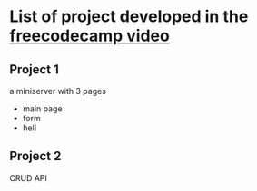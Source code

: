 # List of project developed in the <a href="https://www.youtube.com/watch?v=jFfo23yIWac&t=453s&ab_channel=freeCodeCamp.org">freecodecamp video</a>
## Project 1
a miniserver with 3 pages
+ main page
+ form
+ hell

## Project 2
CRUD API
